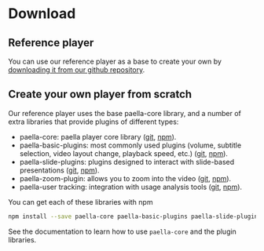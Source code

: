 # Download

## Reference player

You can use our reference player as a base to create your own by [downloading it from our github repository](). 

## Create your own player from scratch

Our reference player uses the base paella-core library, and a number of extra libraries that provide plugins of different types:

- paella-core: paella player core library ([git](https://github.com/polimediaupv/paella-core), [npm](https://www.npmjs.com/package/paella-core)).
- paella-basic-plugins: most commonly used plugins (volume, subtitle selection, video layout change, playback speed, etc.) ([git](https://github.com/polimediaupv/paella-basic-plugins), [npm](https://www.npmjs.com/package/paella-basic-plugins)).
- paella-slide-plugins: plugins designed to interact with slide-based presentations ([git](https://github.com/polimediaupv/paella-slide-plugins), [npm](https://www.npmjs.com/package/paella-slide-plugins)).
- paella-zoom-plugin: allows you to zoom into the video ([git](https://github.com/polimediaupv/paella-zoom-plugin), [npm](https://www.npmjs.com/package/paella-zoom-plugin)).
- paella-user tracking: integration with usage analysis tools ([git](https://github.com/polimediaupv/paella-user-tracking), [npm](https://www.npmjs.com/package/paella-user-tracking)).

You can get each of these libraries with npm

```sh
npm install --save paella-core paella-basic-plugins paella-slide-plugins paella-zoom-plugin paella-user-tracking
```

See the documentation to learn how to use `paella-core` and the plugin libraries.
